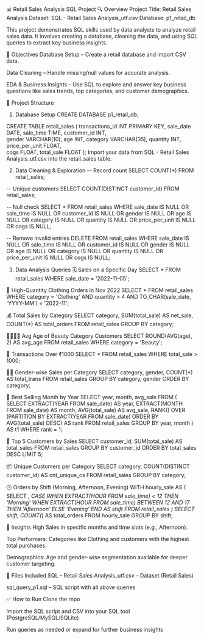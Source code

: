 📊 Retail Sales Analysis SQL Project
🔍 Overview
Project Title: Retail Sales Analysis
Dataset: SQL - Retail Sales Analysis_utf.csv
Database: p1_retail_db

This project demonstrates SQL skills used by data analysts to analyze retail sales data. It involves creating a database, cleaning the data, and using SQL queries to extract key business insights.

🎯 Objectives
Database Setup – Create a retail database and import CSV data.

Data Cleaning – Handle missing/null values for accurate analysis.

EDA & Business Insights – Use SQL to explore and answer key business questions like sales trends, top categories, and customer demographics.

📁 Project Structure
1. Database Setup
   CREATE DATABASE p1_retail_db;

CREATE TABLE retail_sales (
    transactions_id INT PRIMARY KEY,
    sale_date DATE,	
    sale_time TIME,
    customer_id INT,	
    gender VARCHAR(10),
    age INT,
    category VARCHAR(35),
    quantity INT,
    price_per_unit FLOAT,	
    cogs FLOAT,
    total_sale FLOAT
);
 Import your data from SQL - Retail Sales Analysis_utf.csv into the retail_sales table.

2. Data Cleaning & Exploration
   -- Record count
SELECT COUNT(*) FROM retail_sales;

-- Unique customers
SELECT COUNT(DISTINCT customer_id) FROM retail_sales;

-- Null check
SELECT * FROM retail_sales
WHERE 
    sale_date IS NULL OR sale_time IS NULL OR customer_id IS NULL OR 
    gender IS NULL OR age IS NULL OR category IS NULL OR 
    quantity IS NULL OR price_per_unit IS NULL OR cogs IS NULL;

-- Remove invalid entries
DELETE FROM retail_sales
WHERE 
    sale_date IS NULL OR sale_time IS NULL OR customer_id IS NULL OR 
    gender IS NULL OR age IS NULL OR category IS NULL OR 
    quantity IS NULL OR price_per_unit IS NULL OR cogs IS NULL;
    
3. Data Analysis Queries
🗓️ Sales on a Specific Day
SELECT * FROM retail_sales WHERE sale_date = '2022-11-05';

👕 High-Quantity Clothing Orders in Nov 2022
SELECT * FROM retail_sales
WHERE category = 'Clothing' AND quantity > 4
AND TO_CHAR(sale_date, 'YYYY-MM') = '2022-11';

💰 Total Sales by Category
SELECT category, SUM(total_sale) AS net_sale, COUNT(*) AS total_orders
FROM retail_sales
GROUP BY category;

👨‍👩‍👧‍👦 Avg Age of Beauty Category Customers
SELECT ROUND(AVG(age), 2) AS avg_age
FROM retail_sales
WHERE category = 'Beauty';

💸 Transactions Over ₹1000
SELECT * FROM retail_sales
WHERE total_sale > 1000;

👨‍🦰 Gender-wise Sales per Category
SELECT category, gender, COUNT(*) AS total_trans
FROM retail_sales
GROUP BY category, gender
ORDER BY category;

📅 Best Selling Month by Year
SELECT year, month, avg_sale
FROM (
    SELECT 
        EXTRACT(YEAR FROM sale_date) AS year,
        EXTRACT(MONTH FROM sale_date) AS month,
        AVG(total_sale) AS avg_sale,
        RANK() OVER (PARTITION BY EXTRACT(YEAR FROM sale_date) ORDER BY AVG(total_sale) DESC) AS rank
    FROM retail_sales
    GROUP BY year, month
) AS t1
WHERE rank = 1;

🥇 Top 5 Customers by Sales
SELECT customer_id, SUM(total_sale) AS total_sales
FROM retail_sales
GROUP BY customer_id
ORDER BY total_sales DESC
LIMIT 5;

📦 Unique Customers per Category
SELECT category, COUNT(DISTINCT customer_id) AS cnt_unique_cs
FROM retail_sales
GROUP BY category;

🕒 Orders by Shift (Morning, Afternoon, Evening)
WITH hourly_sale AS (
    SELECT *,
        CASE
            WHEN EXTRACT(HOUR FROM sale_time) < 12 THEN 'Morning'
            WHEN EXTRACT(HOUR FROM sale_time) BETWEEN 12 AND 17 THEN 'Afternoon'
            ELSE 'Evening'
        END AS shift
    FROM retail_sales
)
SELECT shift, COUNT(*) AS total_orders
FROM hourly_sale
GROUP BY shift;

📌 Insights
High Sales in specific months and time slots (e.g., Afternoon).

Top Performers: Categories like Clothing and customers with the highest total purchases.

Demographics: Age and gender-wise segmentation available for deeper customer targeting.

📄 Files Included
SQL - Retail Sales Analysis_utf.csv – Dataset (Retail Sales)

sql_query_p1.sql – SQL script with all above queries

✅ How to Run
Clone the repo

Import the SQL script and CSV into your SQL tool (PostgreSQL/MySQL/SQLite)

Run queries as needed or expand for further business insights

